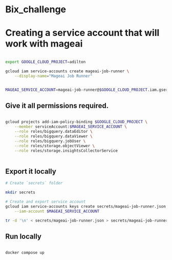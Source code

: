 


# Bix_challenge


# Creating a service account that will work with mageai


```sh

export GOOGLE_CLOUD_PROJECT=adilton

gcloud iam service-accounts create mageai-job-runner \
    --display-name="Mageai Job Runner"


MAGEAI_SERVICE_ACCOUNT=mageai-job-runner@$GOOGLE_CLOUD_PROJECT.iam.gserviceaccount.com

```

## Give it all permissions required.

```sh

gcloud projects add-iam-policy-binding $GOOGLE_CLOUD_PROJECT \
    --member serviceAccount:$MAGEAI_SERVICE_ACCOUNT \
    --role roles/bigquery.dataEditor \
    --role roles/bigquery.dataViewer \
    --role roles/bigquery.jobUser \
    --role roles/storage.objectViewer \
    --role roles/storage.insightsCollectorService
    
```


## Export it locally
```sh
# Create `secrets` folder

mkdir secrets

# Create and export service account
gcloud iam service-accounts keys create secrets/mageai-job-runner.json \
    --iam-account $MAGEAI_SERVICE_ACCOUNT

tr -d '\n' < secrets/mageai-job-runner.json > secrets/mageai-job-runner-oneline.json


```

## Run locally
```sh

docker compose up

```